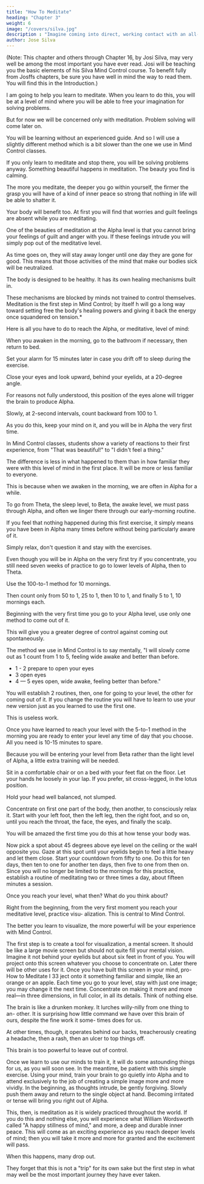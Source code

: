 ```yaml
---
title: "How To Meditate"
heading: "Chapter 3"
weight: 6
image: "/covers/silva.jpg"
description : "Imagine coming into direct, working contact with an all-pervading higher intelligence and learning in a moment of numinous joy that it is on your side"
author: Jose Silva
---
```




(Note: This chapter and others through Chapter 16, by Josi Silva, may very well be among the most important you have ever read. Josi will be teaching you the basic elements of his Silva Mind Control course. To benefit fully from Josffs chapters, be sure you have well in mind the way to read them. You will find this in the Introduction.)

I am going to help you learn to meditate. When you learn to do this, you will be at a level of mind where you will be able to free your imagination for solving problems. 

But for now we will be concerned only with meditation. Problem solving will come later on.

You will be learning without an experienced guide. And so I will use a slightly different method which is a bit slower than the one we use in Mind Control classes.

<!-- You will have no trouble with it. -->

If you only learn to meditate and stop there, you will be solving problems anyway. Something beautiful happens in meditation. The beauty you find is calming. 

The more you meditate, the deeper you go within yourself, the firmer the grasp you will have of a kind of inner peace so strong that nothing in life will be able to shatter it.

Your body will benefit too. At first you will find that worries and guilt feelings are absent while you are meditating. 

One of the beauties of meditation at the Alpha level is that you cannot bring your feelings of guilt and anger with you. If these feelings intrude you
will simply pop out of the meditative level.

As time goes on, they will stay away longer until one day they are gone for good.  This means that those activities of the mind that make our bodies sick will be neutralized. 

The body is designed to be healthy. It has its own healing mechanisms built in. 

These mechanisms are blocked by minds not trained to control themselves. Meditation is the first step in Mind Control; by itself h will go a
long way toward setting free the body's healing powers and giving it back the energy once squandered on tension.*

Here is all you have to do to reach the Alpha, or meditative, level of mind:

When you awaken in the morning, go to the bathroom if necessary, then return to bed. 

Set your alarm for 15 minutes later in case you drift off to sleep during the exercise. 

Close your eyes and look upward, behind your eyelids, at a 20-degree angle. 

For reasons not fully understood, this position of the eyes alone will trigger the brain to produce Alpha.

Slowly, at 2-second intervals, count backward from 100 to 1. 

As you do this, keep your mind on it, and you will be in Alpha the very first time.

In Mind Control classes, students show a variety of reactions to their first experience, from "That was beautiful!" to "I didn't feel a thing." 

The difference is less in what happened to them than in how familiar they were with this level of mind in the first place. It will be more or less familiar to everyone. 

<!-- * YouTl be reading about cases of this in later chapters.
How to Meditate I 31 -->

This is because when we awaken in the morning, we are often in Alpha for a while.

To go from Theta, the sleep level, to Beta, the awake level, we must pass through Alpha, and often we linger there through our early-morning routine. 

If you feel that nothing happened during this first exercise, it simply means you have been in Alpha many times before without being particularly aware of it.

Simply relax, don't question it and stay with the exercises.

Even though you will be in Alpha on the very first try if you concentrate, you still need seven weeks of practice to go to lower levels of Alpha, then to Theta.

Use the 100-to-1 method for 10 mornings. 

Then count only from 50 to 1, 25 to 1, then 10 to 1, and finally 5 to 1, 10 mornings each.

Beginning with the very first time you go to your Alpha level, use only one method to come out of it.

This will give you a greater degree of control against coming out spontaneously.

The method we use in Mind Control is to say mentally, "I will slowly come out as 1 count from 1 to 5, feeling wide awake and better than before. 

- 1 - 2 prepare to open your eyes
- 3 open eyes
- 4 — 5 eyes open, wide awake, feeling better than before."

You will establish 2 routines, then, one for going to your level, the other for coming out of it. If you change the routine you will have to learn to use your new version just as you learned to use the first one.

This is useless work.

Once you have learned to reach your level with the 5-to-1 method in the morning you are ready to enter your level any time of day that you choose. All
you need is 10-15 minutes to spare. 

Because you will be entering your level from Beta rather than the light level of Alpha, a little extra training will be needed.

Sit in a comfortable chair or on a bed with your feet flat on the floor. Let your hands he loosely in your
lap. If you prefer, sit cross-legged, in the lotus position.

Hold your head well balanced, not slumped. 

Concentrate on first one part of the body, then another, to consciously relax it. Start with your left foot, then the left leg, then the right foot, and so on, until you reach the throat, the face, the eyes, and finally the scalp. 

You will be amazed the first time you do this at how tense your body was.

Now pick a spot about 45 degrees above eye level on the ceiling or the waH opposite you. Gaze at this spot
until your eyelids begin to feel a littie heavy and let them close. Start your countdown from fifty to one. Do
this for ten days, then ten to one for another ten days, then five to one from then on. Since you will no longer
be limited to the mornings for this practice, establish a routine of meditating two or three times a day, about
fifteen minutes a session.

Once you reach your level, what then? What do you think about?

Right from the beginning, from the very first moment you reach your meditative level, practice visu-
alization. This is central to Mind Control. 

The better you learn to visualize, the more powerful will be your
experience with Mind Control.

The first step is to create a tool for visualization, a mental screen. It should be like a large movie screen
but should not quite fill your mental vision. Imagine it
not behind your eyelids but about six feet in front of
you. You will project onto this screen whatever you
choose to concentrate on. Later there will be other
uses for it.
Once you have built this screen in your mind, pro-
How to Meditate I 33
ject onto it something familiar and simple, like an
orange or an apple. Each time you go to your level, stay
with just one image; you may change it the next time.
Concentrate on making it more and more real—in three
dimensions, in full color, in all its details. Think of
nothing else.

The brain is like a drunken monkey. It lurches willy-nilly from one thing to an-
other. It is surprising how little command we have
over this brain of ours, despite the fine work it some-
times does for us. 

At other times, though, it operates behind our backs, treacherously creating a headache,
then a rash, then an ulcer to top things off.

This brain is too powerful to leave out of control. 

Once we learn to use our minds to train it, it will
do some astounding things for us, as you will soon see.
In the meantime, be patient with this simple exercise.
Using your mind, train your brain to go quietly into
Alpha and to attend exclusively to the job of creating a
simple image more and more vividly. In the beginning, as thoughts intrude, be gently forgiving. Slowly push them away and return to the single object at hand. Becoming irritated or tense will bring you right out of Alpha.

This, then, is meditation as it is widely practiced throughout the world. If you do this and nothing else,
you will experience what William Wordsworth called "A happy stillness of mind," and more, a deep and durable inner peace. This will come as an exciting experience as you reach deeper levels of mind; then you will take it more and more for granted and the excitement will pass.

When this happens, many drop out. 

They forget that this is not a "trip" for its own sake but the first step in what may well be the most important journey they have ever taken.
